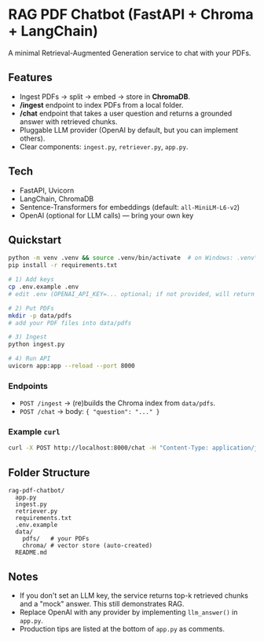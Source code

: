 
# RAG PDF Chatbot (FastAPI + Chroma + LangChain)

A minimal Retrieval-Augmented Generation service to chat with your PDFs.

## Features
- Ingest PDFs -> split -> embed -> store in **ChromaDB**.
- **/ingest** endpoint to index PDFs from a local folder.
- **/chat** endpoint that takes a user question and returns a grounded answer with retrieved chunks.
- Pluggable LLM provider (OpenAI by default, but you can implement others).
- Clear components: `ingest.py`, `retriever.py`, `app.py`.

## Tech
- FastAPI, Uvicorn
- LangChain, ChromaDB
- Sentence-Transformers for embeddings (default: `all-MiniLM-L6-v2`)
- OpenAI (optional for LLM calls) — bring your own key

## Quickstart
```bash
python -m venv .venv && source .venv/bin/activate  # on Windows: .venv\Scripts\activate
pip install -r requirements.txt

# 1) Add keys
cp .env.example .env
# edit .env (OPENAI_API_KEY=... optional; if not provided, will return retrieved chunks w/o generation)

# 2) Put PDFs
mkdir -p data/pdfs
# add your PDF files into data/pdfs

# 3) Ingest
python ingest.py

# 4) Run API
uvicorn app:app --reload --port 8000
```

### Endpoints
- `POST /ingest` -> (re)builds the Chroma index from `data/pdfs`.
- `POST /chat` -> body: `{ "question": "..." }`

### Example `curl`
```bash
curl -X POST http://localhost:8000/chat -H "Content-Type: application/json" -d '{"question":"What does the document say about X?"}'
```

## Folder Structure
```
rag-pdf-chatbot/
  app.py
  ingest.py
  retriever.py
  requirements.txt
  .env.example
  data/
    pdfs/   # your PDFs
    chroma/ # vector store (auto-created)
  README.md
```

## Notes
- If you don't set an LLM key, the service returns top-k retrieved chunks and a "mock" answer. This still demonstrates RAG.
- Replace OpenAI with any provider by implementing `llm_answer()` in `app.py`.
- Production tips are listed at the bottom of `app.py` as comments.

